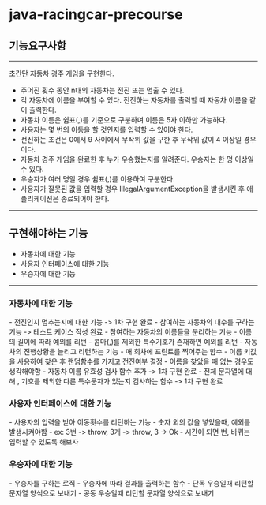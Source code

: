 # java-racingcar-precourse

<h2>기능요구사항</h2>
<hr>
초간단 자동차 경주 게임을 구현한다.

- 주어진 횟수 동안 n대의 자동차는 전진 또는 멈출 수 있다.
- 각 자동차에 이름을 부여할 수 있다. 전진하는 자동차를 출력할 때 자동차 이름을 같이 출력한다.
- 자동차 이름은 쉼표(,)를 기준으로 구분하며 이름은 5자 이하만 가능하다.
- 사용자는 몇 번의 이동을 할 것인지를 입력할 수 있어야 한다.
- 전진하는 조건은 0에서 9 사이에서 무작위 값을 구한 후 무작위 값이 4 이상일 경우이다.
- 자동차 경주 게임을 완료한 후 누가 우승했는지를 알려준다. 우승자는 한 명 이상일 수 있다.
- 우승자가 여러 명일 경우 쉼표(,)를 이용하여 구분한다.
- 사용자가 잘못된 값을 입력할 경우 IllegalArgumentException을 발생시킨 후 애플리케이션은 종료되어야 한다.

<hr>
<h2>구현해야하는 기능</h2>

- 자동차에 대한 기능
- 사용자 인터페이스에 대한 기능
- 우승자에 대한 기능

<hr>

<h3>자동차에 대한 기능</h3>
- 전진인지 멈추는지에 대한 기능 -> 1차 구현 완료 
- 참여하는 자동차의 대수를 구하는 기능 -> 테스트 케이스 작성 완료
- 참여하는 자동차의 이름들을 분리하는 기능
  - 이름의 길이에 따라 예외를 리턴
  - 콤마(,)를 제외한 특수기호가 존재하면 예외를 리턴
- 자동차의 진행상황을 늘리고 리턴하는 기능
- 매 회차에 프린트를 찍어주는 함수
  - 이름 키값을 사용하여 찾은 후 랜덤함수를 가지고 전진여부 결정
  - 이름을 찾았을 때 없는 경우도 생각해야함
- 자동차 이름 유효성 검사 함수 추가 -> 1차 구현 완료
- 전체 문자열에 대해 , 기호를 제외한 다른 특수문자가 있는지 검사하는 함수 -> 1차 구현 완료


<h3>사용자 인터페이스에 대한 기능</h3>
- 사용자의 입력을 받아 이동횟수를 리턴하는 기능
  - 숫자 외의 값을 넣었을때, 예외를 발생시켜야함
  - ex: 3번 -> throw, 3개 -> throw, 3 -> Ok
  - 시간이 되면 번, 바퀴는 입력할 수 있도록 해보자

<h3>우승자에 대한 기능</h3>
- 우승자를 구하는 로직
- 우승자에 따라 결과를 출력하는 함수
  - 단독 우승일때 리턴할 문자열 양식으로 보내기
  - 공동 우승일때 리턴할 문자열 양식으로 보내기